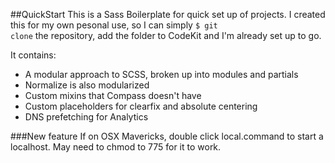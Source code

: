 ##QuickStart
This is a Sass Boilerplate for quick set up of projects.
I created this for my own pesonal use, so I can simply <code>$ git clone</code> the repository, add the folder to CodeKit and I'm already set up to go. 


It contains:
* A modular approach to SCSS, broken up into modules and partials
* Normalize is also modularized 
* Custom mixins that Compass doesn't have
* Custom placeholders for clearfix and absolute centering
* DNS prefetching for Analytics


###New feature
If on OSX Mavericks, double click local.command to start a localhost. May need to chmod to 775 for it to work.
